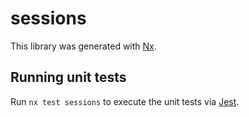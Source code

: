 # sessions

This library was generated with [Nx](https://nx.dev).

## Running unit tests

Run `nx test sessions` to execute the unit tests via [Jest](https://jestjs.io).
